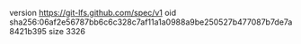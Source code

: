 version https://git-lfs.github.com/spec/v1
oid sha256:06af2e56787bb6c6c328c7af11a1a0988a9be250527b477087b7de7a8421b395
size 3326
